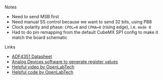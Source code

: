 Notes

- Need to send MSB first
- Need manual SS control because we want to send 32 bits, using PB8
- Clock polarity and phase: `CPOL=0` and `CPHA=0` (rising edge), i.e. `mode 0`
- Had to do pin remapping from the default CubeMX SP1 config to make it match the board schematic

Links

- [ADF4351 Datasheet](http://www.analog.com/media/en/technical-documentation/data-sheets/ADF4351.pdf)
- [Analog Devices software to generate register values](http://www.analog.com/en/design-center/evaluation-hardware-and-software/evaluation-boards-kits/eval-adf4351.html#eb-relatedsoftware)
- [Helpful video by OpenLabTech](https://www.youtube.com/channel/UCeF7JKNXOy0jpMOxpgbZcpg)
- [Helpful code by OpenLabTech](https://github.com/jhol/pyadf435x/blob/master/adf435x/core.py)
